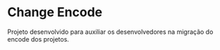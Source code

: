 # Change Encode

Projeto desenvolvido para auxiliar os desenvolvedores na migração do encode dos projetos.
